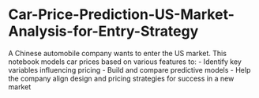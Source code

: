 # Car-Price-Prediction-US-Market-Analysis-for-Entry-Strategy
A Chinese automobile company wants to enter the US market. This notebook models car prices based on various features to: - Identify key variables influencing pricing - Build and compare predictive models - Help the company align design and pricing strategies for success in a new market
